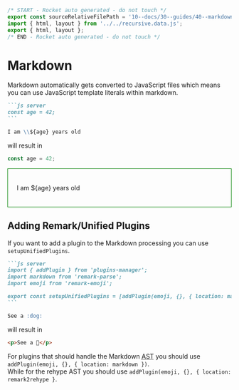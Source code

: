 ```js server
/* START - Rocket auto generated - do not touch */
export const sourceRelativeFilePath = '10--docs/30--guides/40--markdown.rocket.md';
import { html, layout } from '../../recursive.data.js';
export { html, layout };
/* END - Rocket auto generated - do not touch */
```

# Markdown

Markdown automatically gets converted to JavaScript files which means you can use JavaScript template literals within markdown.

````md
```js server
const age = 42;
```

I am \\${age} years old
````

will result in

```js server
const age = 42;
```

<div style="border: 1px solid green; padding: 20px;">

I am ${age} years old

</div>

## Adding Remark/Unified Plugins

If you want to add a plugin to the Markdown processing you can use `setupUnifiedPlugins`.

````md
```js server
import { addPlugin } from 'plugins-manager';
import markdown from 'remark-parse';
import emoji from 'remark-emoji';

export const setupUnifiedPlugins = [addPlugin(emoji, {}, { location: markdown })];
```

See a :dog:
````

will result in

```html
<p>See a 🐶</p>
```

For plugins that should handle the Markdown <abbr title="Abstract Syntax Tree">AST</abbr> you should use `addPlugin(emoji, {}, { location: markdown })`. <br>
While for the rehype AST you should use `addPlugin(emoji, {}, { location: remark2rehype }`.
